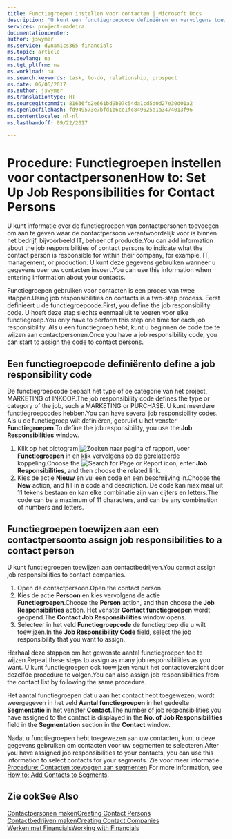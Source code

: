 ```yaml
---
title: Functiegroepen instellen voor contacten | Microsoft Docs
description: "U kunt een functiegroepcode definiëren en vervolgens toewijzen aan een contact om de taken aan te geven waarvoor uw contact verantwoordelijk is in hun bedrijf, bijvoorbeeld, IT of productie."
services: project-madeira
documentationcenter: 
author: jswymer
ms.service: dynamics365-financials
ms.topic: article
ms.devlang: na
ms.tgt_pltfrm: na
ms.workload: na
ms.search.keywords: task, to-do, relationship, prospect
ms.date: 06/06/2017
ms.author: jswymer
ms.translationtype: HT
ms.sourcegitcommit: 81636fc2e661bd9b07c54da1cd5d0d27e30d01a2
ms.openlocfilehash: fd949573e7bfd1b6ce1fc849625a1a3474013f96
ms.contentlocale: nl-nl
ms.lasthandoff: 09/22/2017

---
```

# <a name="how-to-set-up-job-responsibilities-for-contact-persons"></a><span data-ttu-id="6ea54-103">Procedure: Functiegroepen instellen voor contactpersonen</span><span class="sxs-lookup"><span data-stu-id="6ea54-103">How to: Set Up Job Responsibilities for Contact Persons</span></span>
<span data-ttu-id="6ea54-104">U kunt informatie over de functiegroepen van contactpersonen toevoegen om aan te geven waar de contactpersoon verantwoordelijk voor is binnen het bedrijf, bijvoorbeeld IT, beheer of productie.</span><span class="sxs-lookup"><span data-stu-id="6ea54-104">You can add information about the job responsibilities of contact persons to indicate what the contact person is responsible for within their company, for example, IT, management, or production.</span></span> <span data-ttu-id="6ea54-105">U kunt deze gegevens gebruiken wanneer u gegevens over uw contacten invoert.</span><span class="sxs-lookup"><span data-stu-id="6ea54-105">You can use this information when entering information about your contacts.</span></span>

<span data-ttu-id="6ea54-106">Functiegroepen gebruiken voor contacten is een proces van twee stappen.</span><span class="sxs-lookup"><span data-stu-id="6ea54-106">Using job responsibilities on contacts is a two-step process.</span></span> <span data-ttu-id="6ea54-107">Eerst definieert u de functiegroepcode.</span><span class="sxs-lookup"><span data-stu-id="6ea54-107">First, you define the job responsibility code.</span></span> <span data-ttu-id="6ea54-108">U hoeft deze stap slechts eenmaal uit te voeren voor elke functiegroep.</span><span class="sxs-lookup"><span data-stu-id="6ea54-108">You only have to perform this step one time for each job responsibility.</span></span> <span data-ttu-id="6ea54-109">Als u een functiegroep hebt, kunt u beginnen de code toe te wijzen aan contactpersonen.</span><span class="sxs-lookup"><span data-stu-id="6ea54-109">Once you have a job responsibility code, you can start to assign the code to contact persons.</span></span>

## <a name="to-define-a-job-responsibility-code"></a><span data-ttu-id="6ea54-110">Een functiegroepcode definiëren</span><span class="sxs-lookup"><span data-stu-id="6ea54-110">to define a job responsibility code</span></span>
<span data-ttu-id="6ea54-111">De functiegroepcode bepaalt het type of de categorie van het project, MARKETING of INKOOP.</span><span class="sxs-lookup"><span data-stu-id="6ea54-111">The job responsibility code defines the type or category of the job, such a MARKETING or PURCHASE.</span></span> <span data-ttu-id="6ea54-112">U kunt meerdere functiegroepcodes hebben.</span><span class="sxs-lookup"><span data-stu-id="6ea54-112">You can have several job responsibility codes.</span></span> <span data-ttu-id="6ea54-113">Als u de functiegroep wilt definiëren, gebruikt u het venster **Functiegroepen**.</span><span class="sxs-lookup"><span data-stu-id="6ea54-113">To define the job responsibility, you use the **Job Responsibilities** window.</span></span>

1. <span data-ttu-id="6ea54-114">Klik op het pictogram ![Zoeken naar pagina of rapport](media/ui-search/search_small.png "pictogram Zoeken naar pagina of rapport"), voer **Functiegroepen** in en klik vervolgens op de gerelateerde koppeling.</span><span class="sxs-lookup"><span data-stu-id="6ea54-114">Choose the ![Search for Page or Report](media/ui-search/search_small.png "Search for Page or Report icon") icon, enter **Job Responsibilities**, and then choose the related link.</span></span>
2. <span data-ttu-id="6ea54-115">Kies de actie **Nieuw** en vul een code en een beschrijving in.</span><span class="sxs-lookup"><span data-stu-id="6ea54-115">Choose the **New** action, and fill in a code and description.</span></span> <span data-ttu-id="6ea54-116">De code kan maximaal uit 11 tekens bestaan en kan elke combinatie zijn van cijfers en letters.</span><span class="sxs-lookup"><span data-stu-id="6ea54-116">The code can be a maximum of 11 characters, and can be any combination of numbers and letters.</span></span>

## <a name="to-assign-job-responsibilities-to-a-contact-person"></a><span data-ttu-id="6ea54-117">Functiegroepen toewijzen aan een contactpersoon</span><span class="sxs-lookup"><span data-stu-id="6ea54-117">to assign job responsibilities to a contact person</span></span>
<span data-ttu-id="6ea54-118">U kunt functiegroepen toewijzen aan contactbedrijven.</span><span class="sxs-lookup"><span data-stu-id="6ea54-118">You cannot assign job responsibilities to contact companies.</span></span>

1. <span data-ttu-id="6ea54-119">Open de contactpersoon.</span><span class="sxs-lookup"><span data-stu-id="6ea54-119">Open the contact person.</span></span>
2. <span data-ttu-id="6ea54-120">Kies de actie **Persoon** en kies vervolgens de actie **Functiegroepen**.</span><span class="sxs-lookup"><span data-stu-id="6ea54-120">Choose the **Person** action, and then choose the **Job Responsibilities** action.</span></span> <span data-ttu-id="6ea54-121">Het venster **Contact functiegroepen** wordt geopend.</span><span class="sxs-lookup"><span data-stu-id="6ea54-121">The **Contact Job Responsibilities** window opens.</span></span>
3. <span data-ttu-id="6ea54-122">Selecteer in het veld **Functiegroepcode** de functiegroep die u wilt toewijzen.</span><span class="sxs-lookup"><span data-stu-id="6ea54-122">In the **Job Responsibility Code** field, select the job responsibility that you want to assign.</span></span>

<span data-ttu-id="6ea54-123">Herhaal deze stappen om het gewenste aantal functiegroepen toe te wijzen.</span><span class="sxs-lookup"><span data-stu-id="6ea54-123">Repeat these steps to assign as many job responsibilities as you want.</span></span> <span data-ttu-id="6ea54-124">U kunt functiegroepen ook toewijzen vanuit het contactoverzicht door dezelfde procedure te volgen.</span><span class="sxs-lookup"><span data-stu-id="6ea54-124">You can also assign job responsibilities from the contact list by following the same procedure.</span></span>

<span data-ttu-id="6ea54-125">Het aantal functiegroepen dat u aan het contact hebt toegewezen, wordt weergegeven in het veld **Aantal functiegroepen** in het gedeelte **Segmentatie** in het venster **Contact**.</span><span class="sxs-lookup"><span data-stu-id="6ea54-125">The number of job responsibilities you have assigned to the contact is displayed in the **No. of Job Responsibilities** field in the **Segmentation** section in the **Contact** window.</span></span>

<span data-ttu-id="6ea54-126">Nadat u functiegroepen hebt toegewezen aan uw contacten, kunt u deze gegevens gebruiken om contacten voor uw segmenten te selecteren.</span><span class="sxs-lookup"><span data-stu-id="6ea54-126">After you have assigned job responsibilities to your contacts, you can use this information to select contacts for your segments.</span></span> <span data-ttu-id="6ea54-127">Zie voor meer informatie [Procedure: Contacten toevoegen aan segmenten](marketing-add-contact-segment.md).</span><span class="sxs-lookup"><span data-stu-id="6ea54-127">For more information, see [How to: Add Contacts to Segments](marketing-add-contact-segment.md).</span></span>

## <a name="see-also"></a><span data-ttu-id="6ea54-128">Zie ook</span><span class="sxs-lookup"><span data-stu-id="6ea54-128">See Also</span></span>
[<span data-ttu-id="6ea54-129">Contactpersonen maken</span><span class="sxs-lookup"><span data-stu-id="6ea54-129">Creating Contact Persons</span></span>](marketing-create-contact-persons.md)  
[<span data-ttu-id="6ea54-130">Contactbedrijven maken</span><span class="sxs-lookup"><span data-stu-id="6ea54-130">Creating Contact Companies</span></span>](marketing-create-contact-companies.md)  
[<span data-ttu-id="6ea54-131">Werken met Financials</span><span class="sxs-lookup"><span data-stu-id="6ea54-131">Working with Financials</span></span>](ui-work-product.md)

